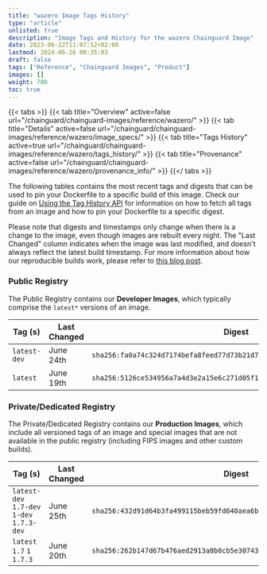 ```yaml
---
title: "wazero Image Tags History"
type: "article"
unlisted: true
description: "Image Tags and History for the wazero Chainguard Image"
date: 2023-06-22T11:07:52+02:00
lastmod: 2024-06-26 00:35:03
draft: false
tags: ["Reference", "Chainguard Images", "Product"]
images: []
weight: 700
toc: true
---
```


{{< tabs >}}
{{< tab title="Overview" active=false url="/chainguard/chainguard-images/reference/wazero/" >}}
{{< tab title="Details" active=false url="/chainguard/chainguard-images/reference/wazero/image_specs/" >}}
{{< tab title="Tags History" active=true url="/chainguard/chainguard-images/reference/wazero/tags_history/" >}}
{{< tab title="Provenance" active=false url="/chainguard/chainguard-images/reference/wazero/provenance_info/" >}}
{{</ tabs >}}

The following tables contains the most recent tags and digests that can be used to pin your Dockerfile to a specific build of this image. Check our guide on [Using the Tag History API](/chainguard/chainguard-images/using-the-tag-history-api/) for information on how to fetch all tags from an image and how to pin your Dockerfile to a specific digest.

Please note that digests and timestamps only change when there is a change to the image, even though images are rebuilt every night. The "Last Changed" column indicates when the image was last modified, and doesn't always reflect the latest build timestamp. For more information about how our reproducible builds work, please refer to [this blog post](https://www.chainguard.dev/unchained/reproducing-chainguards-reproducible-image-builds).

### Public Registry
The Public Registry contains our **Developer Images**, which typically comprise the `latest*` versions of an image.

| Tag (s)       | Last Changed | Digest                                                                    |
|---------------|--------------|---------------------------------------------------------------------------|
|  `latest-dev` | June 24th    | `sha256:fa0a74c324d7174befa8feed77d73b21d7fd092bec9b0f2f570067e115883943` |
|  `latest`     | June 19th    | `sha256:5126ce534956a7a4d3e2a15e6c271d05f1035f7b92d7861e79ff3881270db431` |


### Private/Dedicated Registry
The Private/Dedicated Registry contains our **Production Images**, which include all versioned tags of an image and special images that are not available in the public registry (including FIPS images and other custom builds).

| Tag (s)                                     | Last Changed | Digest                                                                    |
|---------------------------------------------|--------------|---------------------------------------------------------------------------|
|  `latest-dev` `1.7-dev` `1-dev` `1.7.3-dev` | June 25th    | `sha256:432d91d64b3fa499115beb59fd640aea6b13374f627080e32f5b1bcd68d8ba45` |
|  `latest` `1.7` `1` `1.7.3`                 | June 20th    | `sha256:262b147d67b476aed2913a0b0cb5e30743b454b67c49d3b3a2959c42522804bc` |

